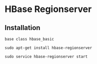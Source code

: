 # HBase Regionserver

## Installation

    base class hbase_basic

    sudo apt-get install hbase-regionserver

    sudo service hbase-regionserver start
